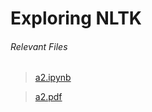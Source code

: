 # Exploring NLTK

###### Relevant Files
> [a2.ipynb](a2_kar180005.ipynb)

> [a2.pdf](a2_kar180005.pdf)

